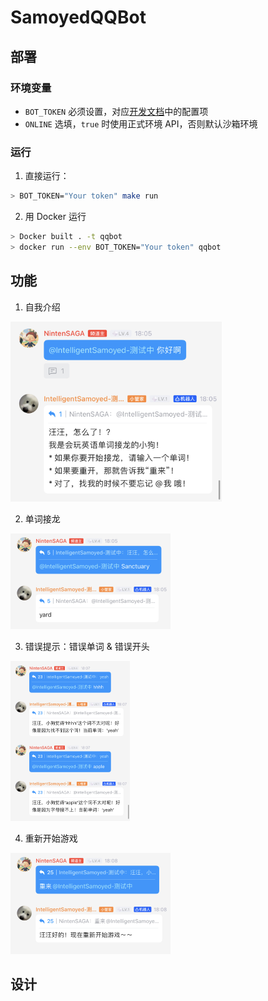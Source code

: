 # SamoyedQQBot

## 部署

### 环境变量

* `BOT_TOKEN` 必须设置，对应[开发文档](https://bot.q.qq.com/wiki/develop/api/#bot-token)中的配置项
* `ONLINE` 选填，`true` 时使用正式环境 API，否则默认沙箱环境

### 运行

1. 直接运行：

```bash
> BOT_TOKEN="Your token" make run
```

2. 用 Docker 运行

```bash
> Docker built . -t qqbot
> docker run --env BOT_TOKEN="Your token" qqbot 
```

## 功能

1. 自我介绍

<img src="./assets/IMG_2437.jpg" alt="IMG_2437" style="zoom: 33%;" />

2. 单词接龙

<img src="./assets/IMG_2438.jpg" alt="IMG_2438" style="zoom:25%;" />

3. 错误提示：错误单词 & 错误开头

<img src="./assets/IMG_2439.jpg" alt="IMG_2439" style="zoom:25%;" />

4. 重新开始游戏

<img src="./assets/IMG_2440.jpg" alt="IMG_2440" style="zoom:25%;" />

## 设计

